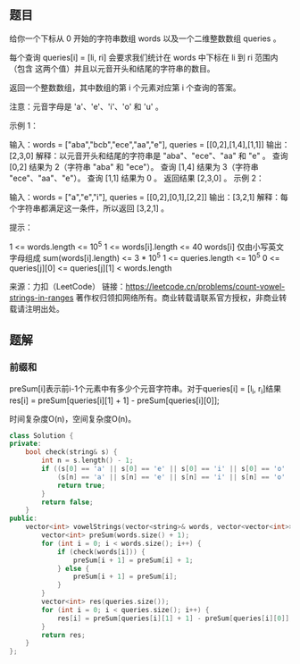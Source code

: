 ## 题目

给你一个下标从 0 开始的字符串数组 words 以及一个二维整数数组 queries 。

每个查询 queries[i] = [li, ri] 会要求我们统计在 words 中下标在 li 到 ri 范围内（包含 这两个值）并且以元音开头和结尾的字符串的数目。

返回一个整数数组，其中数组的第 i 个元素对应第 i 个查询的答案。

注意：元音字母是 'a'、'e'、'i'、'o' 和 'u' 。

 

示例 1：

输入：words = ["aba","bcb","ece","aa","e"], queries = [[0,2],[1,4],[1,1]]
输出：[2,3,0]
解释：以元音开头和结尾的字符串是 "aba"、"ece"、"aa" 和 "e" 。
查询 [0,2] 结果为 2（字符串 "aba" 和 "ece"）。
查询 [1,4] 结果为 3（字符串 "ece"、"aa"、"e"）。
查询 [1,1] 结果为 0 。
返回结果 [2,3,0] 。
示例 2：

输入：words = ["a","e","i"], queries = [[0,2],[0,1],[2,2]]
输出：[3,2,1]
解释：每个字符串都满足这一条件，所以返回 [3,2,1] 。


提示：

1 <= words.length <= 10<sup>5</sup>
1 <= words[i].length <= 40
words[i] 仅由小写英文字母组成
sum(words[i].length) <= 3 * 10<sup>5</sup>
1 <= queries.length <= 10<sup>5</sup>
0 <= queries[j][0] <= queries[j][1] < words.length

来源：力扣（LeetCode）
链接：https://leetcode.cn/problems/count-vowel-strings-in-ranges
著作权归领扣网络所有。商业转载请联系官方授权，非商业转载请注明出处。

## 题解

### 前缀和

preSum[i]表示前i-1个元素中有多少个元音字符串。对于queries[i] = [l<sub>i</sub>, r<sub>i</sub>]结果res[i] = preSum[queries[i][1] + 1] - preSum[queries[i][0]];

时间复杂度O(n)，空间复杂度O(n)。

```c++
class Solution {
private:
    bool check(string& s) {
        int n = s.length() - 1;
        if ((s[0] == 'a' || s[0] == 'e' || s[0] == 'i' || s[0] == 'o' || s[0] == 'u') && 
            (s[n] == 'a' || s[n] == 'e' || s[n] == 'i' || s[n] == 'o' || s[n] == 'u')) {
            return true;
        }
        return false;
    }
public:
    vector<int> vowelStrings(vector<string>& words, vector<vector<int>>& queries) {
        vector<int> preSum(words.size() + 1);
        for (int i = 0; i < words.size(); i++) {
            if (check(words[i])) {
                preSum[i + 1] = preSum[i] + 1;
            } else {
                preSum[i + 1] = preSum[i];
            }
        }
        vector<int> res(queries.size());
        for (int i = 0; i < queries.size(); i++) {
            res[i] = preSum[queries[i][1] + 1] - preSum[queries[i][0]];
        }
        return res;
    }
};
```

